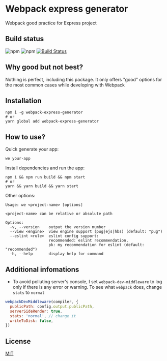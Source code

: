 # Webpack express generator
Webpack good practice for Express project

## Build status
![npm](https://img.shields.io/npm/v/webpack-express-generator?style=flat-square)
![npm](https://img.shields.io/npm/dm/webpack-express-generator?style=flat-square)
[![Build Status](https://img.shields.io/badge/build-developing-blue.svg)]()

## Why good but not best?
Nothing is perfect, including this package. It only offers "good" options for the most common cases while developing with Webpack

## Installation
```
npm i -g webpack-express-generator
# or
yarn global add webpack-express-generator
```

## How to use?
Quick generate your app:
```
we your-app
```
Install dependencies and run the app:
```
npm i && npm run build && npm start
# or
yarn && yarn build && yarn start
```

Other options:
```
Usage: we <project-name> [options]

<project-name> can be relative or absolute path

Options:
  -v, --version    output the version number
  --view <engine>  view engine support (pug|ejs|hbs) (default: "pug")
  --eslint <rule>  eslint config support:
                   recommended: eslint recommendation,
                   pk: my recommendation for eslint (default: "recommended")
  -h, --help       display help for command
```

## Additional infomations
- To avoid polluting server's console, I set `webpack-dev-middleware` to log only if there is any error or warning. To see what `webpack` does, change `stats` to `normal`
```js
webpackDevMiddleware(compiler, {
  publicPath: config.output.publicPath,
  serverSideRender: true,
  stats: 'normal', // change it
  writeToDisk: false,
})
```

## License
[MIT](LICENSE)